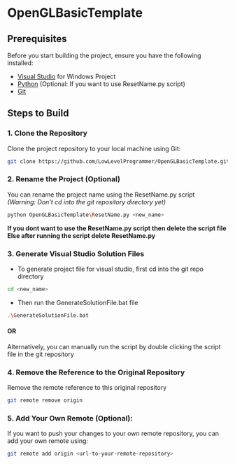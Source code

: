 # OpenGLBasicTemplate
## Prerequisites
Before you start building the project, ensure you have the following installed:
- [Visual Studio](https://visualstudio.microsoft.com/) for Windows Project
- [Python](https://www.python.org/downloads/) (Optional: If you want to use ResetName.py script)
- [Git](https://git-scm.com/)

## Steps to Build

### 1. Clone the Repository
Clone the project repository to your local machine using Git:
```bash
git clone https://github.com/LowLevelProgrammer/OpenGLBasicTemplate.git
```

### 2. Rename the Project (Optional)
You can rename the project name using the ResetName.py script<br>
*(Warning: Don't cd into the git repository directory yet)*
```bash
python OpenGLBasicTemplate\ResetName.py <new_name>
```

**If you dont want to use the ResetName.py script then delete the script file**<br>
**Else after running the script delete ResetName.py**
### 3. Generate Visual Studio Solution Files
- To generate project file for visual studio, first cd into the git repo directory
```bash
cd <new_name>
```

- Then run the GenerateSolutionFile.bat file
```bash
.\GenerateSolutionFile.bat
```
#### OR

Alternatively, you can manually run the script by double clicking the script file in the git repository

### 4. Remove the Reference to the Original Repository
Remove the remote reference to this original repository
```bash
git remote remove origin
```

### 5. Add Your Own Remote (Optional):
If you want to push your changes to your own remote repository, you can add your own remote using:
```bash
git remote add origin <url-to-your-remote-repository>
```